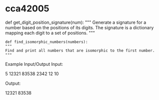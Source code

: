 # cca42005
def get_digit_position_signature(num):
    """
    Generate a signature for a number based on the positions of its digits.
    The signature is a dictionary mapping each digit to a set of positions.
    """

    def find_isomorphic_numbers(numbers):
    """
    Find and print all numbers that are isomorphic to the first number.
    """


Example Input/Output
Input:

5
12321
83538
2342
12
10


Output:

12321
83538
